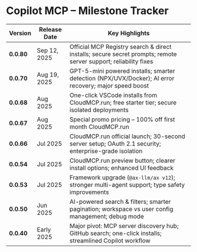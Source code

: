 # Copilot MCP – Milestone Tracker

| Version | Release Date | Key Highlights |
|---------|--------------|----------------|
| **0.0.80** | Sep 12, 2025 | Official MCP Registry search & direct installs; secure secret prompts; remote server support; reliability fixes |
| **0.0.70** | Aug 19, 2025 | GPT-5-mini powered installs; smarter detection (NPX/UVX/Docker); AI error recovery; major speed boost |
| **0.0.68** | Aug 2025 | One-click VSCode installs from CloudMCP.run; free starter tier; secure isolated deployments |
| **0.0.67** | Aug 2025 | Special promo pricing – 100% off first month CloudMCP.run |
| **0.0.66** | Jul 2025 | CloudMCP.run official launch; 30-second server setup; OAuth 2.1 security; enterprise-grade isolation |
| **0.0.54** | Jul 2025 | CloudMCP.run preview button; clearer install options; enhanced UI feedback |
| **0.0.53** | Jul 2025 | Framework upgrade (`@ax-llm/ax v12`); stronger multi-agent support; type safety improvements |
| **0.0.50** | Jun 2025 | AI-powered search & filters; smarter pagination; workspace vs user config management; debug mode |
| **0.0.40** | Early 2025 | Major pivot: MCP server discovery hub; GitHub search; one-click installs; streamlined Copilot workflow |